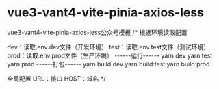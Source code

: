 # vue3-vant4-vite-pinia-axios-less
vue3-vant4-vite-pinia-axios-less公众号模板
/*
根据环境读取配置

dev：读取.env.dev文件（开发环境）
test：读取.env.test文件（测试环境）
prod：读取.env.prod文件（生产环境）
------运行------
yarn dev
yarn test
yarn prod
------打包------
yarn build:dev
yarn build:test
yarn build:prod

全局配置
URL：接口
HOST：域名
*/
